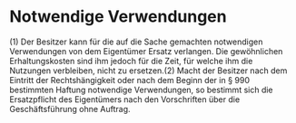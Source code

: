 # Notwendige Verwendungen

(1) Der Besitzer kann für die auf die Sache gemachten notwendigen Verwendungen von dem Eigentümer Ersatz verlangen. Die gewöhnlichen Erhaltungskosten sind ihm jedoch für die Zeit, für welche ihm die Nutzungen verbleiben, nicht zu ersetzen.(2) Macht der Besitzer nach dem Eintritt der Rechtshängigkeit oder nach dem Beginn der in § 990 bestimmten Haftung notwendige Verwendungen, so bestimmt sich die Ersatzpflicht des Eigentümers nach den Vorschriften über die Geschäftsführung ohne Auftrag. 

